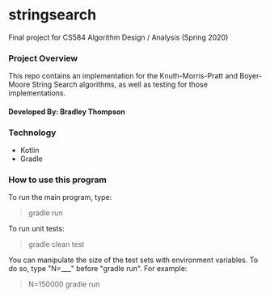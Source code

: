 # stringsearch
Final project for CS584 Algorithm Design / Analysis (Spring 2020)

### Project Overview
This repo contains an implementation for the Knuth-Morris-Pratt
and Boyer-Moore String Search algorithms, as well as testing 
for those implementations.

#### Developed By: Bradley Thompson

### Technology
- Kotlin
- Gradle

### How to use this program
To run the main program, type:
> gradle run  

To run unit tests:
> gradle clean test

You can manipulate the size of the test sets with environment
variables. To do so, type "N=___" before "gradle run". For example:
> N=150000 gradle run